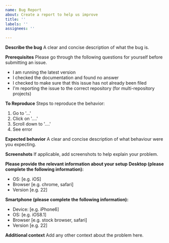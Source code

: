 ```yaml
---
name: Bug Report
about: Create a report to help us improve
title: ''
labels: ''
assignees: ''

---
```


**Describe the bug**
A clear and concise description of what the bug is.

**Prerequisites**
Please go through the following questions for yourself before submitting an issue. 

-  I am running the latest version
-  I checked the documentation and found no answer
-  I checked to make sure that this issue has not already been filed
-  I'm reporting the issue to the correct repository (for multi-repository projects)


**To Reproduce**
Steps to reproduce the behavior:
1. Go to '...'
2. Click on '....'
3. Scroll down to '....'
4. See error

**Expected behavior**
A clear and concise description of what behaviour were you expecting.

**Screenshots**
If applicable, add screenshots to help explain your problem.

**Please provide the relevant information about your setup**
**Desktop (please complete the following information):**
 - OS: [e.g. iOS]
 - Browser [e.g. chrome, safari]
 - Version [e.g. 22]

**Smartphone (please complete the following information):**
 - Device: [e.g. iPhone6]
 - OS: [e.g. iOS8.1]
 - Browser [e.g. stock browser, safari]
 - Version [e.g. 22]

**Additional context**
Add any other context about the problem here.

